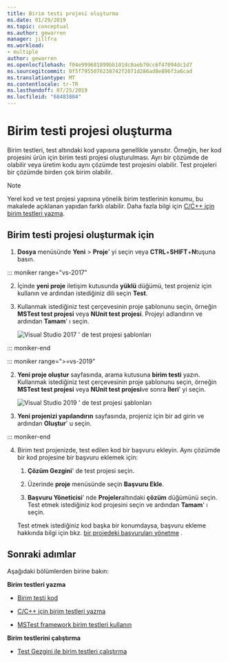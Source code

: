 ```yaml
---
title: Birim testi projesi oluşturma
ms.date: 01/29/2019
ms.topic: conceptual
ms.author: gewarren
manager: jillfra
ms.workload:
- multiple
author: gewarren
ms.openlocfilehash: f04e999681899bb101dc0aeb70cc6f47094dc1d7
ms.sourcegitcommit: 0f5f7955076238742f2071d286ad8e896f3a6cad
ms.translationtype: MT
ms.contentlocale: tr-TR
ms.lasthandoff: 07/25/2019
ms.locfileid: "68483804"
---
```

# <a name="create-a-unit-test-project"></a>Birim testi projesi oluşturma

Birim testleri, test altındaki kod yapısına genellikle yansıtır. Örneğin, her kod projesini ürün için birim testi projesi oluşturulması. Ayrı bir çözümde de olabilir veya üretim kodu aynı çözümde test projesini olabilir. Test projeleri bir çözümde birden çok birim olabilir.

> [!NOTE]
> Yerel kod ve test projesi yapısına yönelik birim testlerinin konumu, bu makalede açıklanan yapıdan farklı olabilir. Daha fazla bilgi için [C/C++ için birim testleri yazma](writing-unit-tests-for-c-cpp.md).

## <a name="to-create-a-unit-test-project"></a>Birim testi projesi oluşturmak için

1. **Dosya** menüsünde **Yeni** > **Proje**' yi seçin veya **CTRL**+**SHIFT**+**N**tuşuna basın.

::: moniker range="vs-2017"

2. İçinde **yeni proje** iletişim kutusunda **yüklü** düğümü, test projeniz için kullanın ve ardından istediğiniz dili seçin **Test**.

3. Kullanmak istediğiniz test çerçevesinin proje şablonunu seçin, örneğin **MSTest test projesi** veya **NUnit test projesi**. Projeyi adlandırın ve ardından **Tamam**' ı seçin.

   ![Visual Studio 2017 ' de test projesi şablonları](media/test-project-templates.png)

::: moniker-end

::: moniker range=">=vs-2019"

2. **Yeni proje oluştur** sayfasında, arama kutusuna **birim testi** yazın. Kullanmak istediğiniz test çerçevesinin proje şablonunu seçin, örneğin **MSTest test projesi** veya **NUnit test projesi**ve sonra **İleri**' yi seçin.

   ![Visual Studio 2019 ' de test projesi şablonları](media/vs-2019/test-project-templates.png)

3. **Yeni projenizi yapılandırın** sayfasında, projeniz için bir ad girin ve ardından **Oluştur**' u seçin.

::: moniker-end

4. Birim test projenizde, test edilen kod bir başvuru ekleyin. Aynı çözümde bir kod projesine bir başvuru eklemek için:

   1. **Çözüm Gezgini**' de test projesi seçin.

   2. Üzerinde **proje** menüsünde seçin **Başvuru Ekle**.

   3. **Başvuru Yöneticisi**' nde **Projeler**altındaki **çözüm** düğümünü seçin. Test etmek istediğiniz kod projesini seçin ve ardından **Tamam**' ı seçin.

   Test etmek istediğiniz kod başka bir konumdaysa, başvuru ekleme hakkında bilgi için bkz. [bir projedeki başvuruları yönetme](../ide/managing-references-in-a-project.md) .

## <a name="next-steps"></a>Sonraki adımlar

Aşağıdaki bölümlerden birine bakın:

**Birim testleri yazma**

- [Birim testi kod](../test/unit-test-your-code.md)

- [C/C++ için birim testleri yazma](writing-unit-tests-for-c-cpp.md)

- [MSTest framework birim testleri kullanın](using-microsoft-visualstudio-testtools-unittesting-members-in-unit-tests.md)

**Birim testlerini çalıştırma**

- [Test Gezgini ile birim testleri çalıştırma](../test/run-unit-tests-with-test-explorer.md)